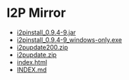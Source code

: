 I2P Mirror
==========

 - [i2pinstall_0.9.4-9.jar](/mirror/files.i2p-projekt.de/0.9.4/0.9.4-9/i2pinstall_0.9.4-9.jar)
 - [i2pinstall_0.9.4-9_windows-only.exe](/mirror/files.i2p-projekt.de/0.9.4/0.9.4-9/i2pinstall_0.9.4-9_windows-only.exe)
 - [i2pupdate200.zip](/mirror/files.i2p-projekt.de/0.9.4/0.9.4-9/i2pupdate200.zip)
 - [i2pupdate.zip](/mirror/files.i2p-projekt.de/0.9.4/0.9.4-9/i2pupdate.zip)
 - [index.html](/mirror/files.i2p-projekt.de/0.9.4/0.9.4-9/index.html)
 - [INDEX.md](/mirror/files.i2p-projekt.de/0.9.4/0.9.4-9/INDEX.md)
